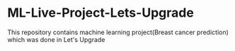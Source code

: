 # ML-Live-Project-Lets-Upgrade
This repository contains machine learning project(Breast cancer prediction) which was done in Let's Upgrade
